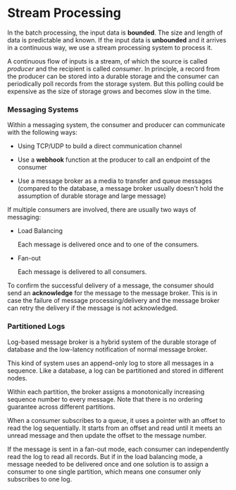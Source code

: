 # Stream Processing

In the batch processing, the input data is **bounded**. The size and length of data is predictable and known. If the input data is **unbounded** and it arrives in a continuous way, we use a stream processing system to process it.

A continuous flow of inputs is a stream, of which the source is called _producer_ and the recipient is called _consumer_. In principle, a record from the producer can be stored into a durable storage and the consumer can periodically poll records from the storage system. But this polling could be expensive as the size of storage grows and becomes slow in the time.

### Messaging Systems

Within a messaging system, the consumer and producer can communicate with the following ways:

* Using TCP/UDP to build a direct communication channel

* Use a **webhook** function at the producer to call an endpoint of the consumer

* Use a message broker as a media to transfer and queue messages (compared to the database, a message broker usually doesn't hold the assumption of durable storage and large message)

If multiple consumers are involved, there are usually two ways of messaging:

* Load Balancing

  Each message is delivered once and to one of the consumers.

* Fan-out

  Each message is delivered to all consumers.

To confirm the successful delivery of a message, the consumer should send an **acknowledge** for the message to the message broker. This is in case the failure of message processing/delivery and the message broker can retry the delivery if the message is not acknowledged.

### Partitioned Logs

Log-based message broker is a hybrid system of the durable storage of database and the low-latency notification of normal message broker.

This kind of system uses an append-only log to store all messages in a sequence. Like a database, a log can be partitioned and stored in different nodes.

Within each partition, the broker assigns a monotonically increasing sequence number to every message. Note that there is no ordering guarantee across different partitions.

When a consumer subscribes to a queue, it uses a pointer with an offset to read the log sequentially. It starts from an offset and read until it meets an unread message and then update the offset to the message number.

If the message is sent in a fan-out mode, each consumer can independently read the log to read all records. But if in the load balancing mode, a message needed to be delivered once and one solution is to assign a consumer to one single partition, which means one consumer only subscribes to one log.
